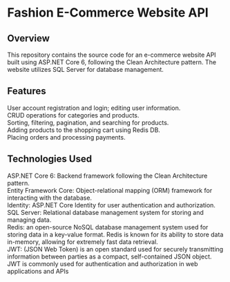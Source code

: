 # Fashion E-Commerce Website API
## Overview
This repository contains the source code for an e-commerce website API built using ASP.NET Core 6, following the Clean Architecture pattern. The website utilizes SQL Server for database management.
## Features
User account registration and login; editing user information.  
CRUD operations for categories and products.  
Sorting, filtering, pagination, and searching for products.  
Adding products to the shopping cart using Redis DB.  
Placing orders and processing payments.  
## Technologies Used
ASP.NET Core 6: Backend framework following the Clean Architecture pattern.  
Entity Framework Core: Object-relational mapping (ORM) framework for interacting with the database.  
Identity: ASP.NET Core Identity for user authentication and authorization.  
SQL Server: Relational database management system for storing and managing data.  
Redis: an open-source NoSQL database management system used for storing data in a key-value format. Redis is known for its ability to store data in-memory, allowing for extremely fast data retrieval.  
JWT: (JSON Web Token) is an open standard used for securely transmitting information between parties as a compact, self-contained JSON object. JWT is commonly used for authentication and authorization in web applications and APIs
